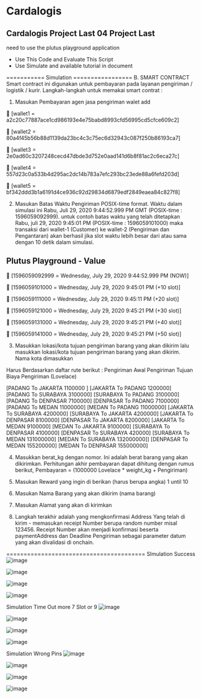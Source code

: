 # Cardalogis
Cardalogis Project Last 04
Project Last
---

need to use the plutus playground application
- Use This Code and Evaluate This Script
- Use Simulate and available tutorial in document

=========== Simulation =================
B.	SMART CONTRACT
Smart contract ini digunakan untuk pembayaran pada layanan pengiriman / logistik / kurir. Langkah-langkah untuk memakai smart contrat : 

1.	Masukan Pembayaran  agen jasa pengiriman 
walet add

	[wallet1 = a2c20c77887ace1cd986193e4e75babd8993cfd56995cd5cfce609c2]

	[wallet2 = 80a4f45b56b88d1139da23bc4c3c75ec6d32943c087f250b86193ca7]

	[wallet3 = 2e0ad60c3207248cecd47dbde3d752e0aad141d6b8f81ac2c6eca27c]

	[wallet4 = 557d23c0a533b4d295ac2dc14b783a7efc293bc23ede88a6fefd203d]

	[wallet5 = bf342ddd3b1a6191d4ce936c92d29834d6879edf2849eaea84c827f8]

2.	Masukan Batas Waktu Pengiriman  POSIX-time format. Waktu dalam simulasi ini Rabu, Juli 29, 2020 9:44:52.999 PM GMT (POSIX-time : 1596059092999). untuk contoh batas waktu yang telah ditetapkan Rabu, juli 29, 2020 9:45:01 PM (POSIX-time : 1596059101000) maka transaksi dari wallet-1 (Customer) ke wallet-2 (Pengiriman dan Pengantaran) akan berhasil jika slot waktu lebih besar dari atau sama dengan 10 detik dalam simulasi.

Plutus Playground - Value
---------------------------------------------------------------
	[1596059092999 = Wednesday, July 29, 2020 9:44:52.999 PM (NOW)]

	[1596059101000 = Wednesday, July 29, 2020 9:45:01 PM (+10 slot)]

	[1596059111000 = Wednesday, July 29, 2020 9:45:11 PM (+20 slot)]

	[1596059121000 = Wednesday, July 29, 2020 9:45:21 PM (+30 slot)]

	[1596059131000 = Wednesday, July 29, 2020 9:45:21 PM (+40 slot)]

	[1596059141000 = Wednesday, July 29, 2020 9:45:21 PM (+50 slot)]

3.	Masukkan lokasi/kota tujuan pengiriman barang yang akan dikirim lalu masukkan lokasi/kota tujuan pengiriman barang yang akan dikirim. Nama kota dimasukkan 

Harus Berdasarkan daftar rute berikut : 
Pengiriman Awal	Pengiriman Tujuan	Biaya Pengiriman (Lovelace)

[PADANG    To  JAKARTA 	    1100000 ]
[JAKARTA   To	PADANG	      1200000]
[PADANG	  To  SURABAYA	    3100000]
[SURABAYA  To	PADANG	      3100000]
[PADANG    To	DENPASAR	    7100000]
[DENPASAR  To	PADANG	      7100000]
[PADANG    To	MEDAN	        11000000]
[MEDAN     To	PADANG	      11000000]
[JAKARTA   To	SURABAYA	    4200000]
[SURABAYA  To	JAKARTA	      4200000]
[JAKARTA   To	DENPASAR	    8100000]
[DENPASAR  To	JAKARTA	      8200000]
[JAKARTA   To	MEDAN	        9100000]
[MEDAN     To	JAKARTA	      9100000]
[SURABAYA  To	DENPASAR	    4100000]
[DENPASAR  To	SURABAYA	    420000]
[SURABAYA  To	MEDAN	        131000000]
[MEDAN     To	SURABAYA	    132000000]]
[DENPASAR  To	MEDAN	        155200000]
[MEDAN     To	DENPASAR	    155000000]

4.	Masukkan berat_kg dengan nomor. Ini adalah berat barang yang akan dikirimkan. Perhitungan akhir pembayaran dapat dihitung dengan rumus berikut, Pembayaran = (1000000 Lovelace * weight_kg + Pengiriman)

5.	Masukan Reward yang ingin di berikan (harus berupa angka) 1 until 10

6.	Masukan Nama Barang yang akan dikirim (nama barang)

7.	Masukan Alamat yang akan di kirimkan

8.	Langkah terakhir adalah yang mengkonfirmasi Address Yang telah di kirim  - memasukan receipt Number berupa random number misal 123456. Receipt Number akan menjadi konfirmasi  beserta paymentAddress dan Deadline Pengiriman sebagai parameter datum yang akan divalidasi di onchain.

========================================
SImulation Success
![image](https://user-images.githubusercontent.com/38272712/204819945-53fa9d98-7fba-4508-a1cd-31dc40f01740.png)

![image](https://user-images.githubusercontent.com/38272712/204820003-cca16572-69c0-4293-a0a3-8bed501f1b12.png)

![image](https://user-images.githubusercontent.com/38272712/204820060-a20b901c-08d4-41cb-83a2-f209653886a7.png)

![image](https://user-images.githubusercontent.com/38272712/204820142-095f1c33-5cfb-4a36-9e2e-42da6eaf4d42.png)

Simulation Time Out more 7 Slot or 9
![image](https://user-images.githubusercontent.com/38272712/204820352-5a65e367-892e-47c9-97f3-58dc4c181816.png)

![image](https://user-images.githubusercontent.com/38272712/204820476-0022813d-ad77-4b83-a9dc-9459fc66840e.png)

![image](https://user-images.githubusercontent.com/38272712/204820537-867acc9a-1356-4074-80c1-6bc6385781a2.png)

![image](https://user-images.githubusercontent.com/38272712/204820609-6de6df2e-9dbf-4b0d-a197-d2e11cdff63f.png)

Simulation Wrong Pins
![image](https://user-images.githubusercontent.com/38272712/204820810-2fc499c7-0ba3-4c9a-bb39-74996fb5cfff.png)

![image](https://user-images.githubusercontent.com/38272712/204820966-0c2fa2fc-d3cd-45d3-821a-e6c84a626556.png)

![image](https://user-images.githubusercontent.com/38272712/204821060-e4fa5133-66d8-4262-918d-b47cc29b52f6.png)

![image](https://user-images.githubusercontent.com/38272712/204821124-b156cec4-7930-4d9d-9e2e-07eff5a2205d.png)


